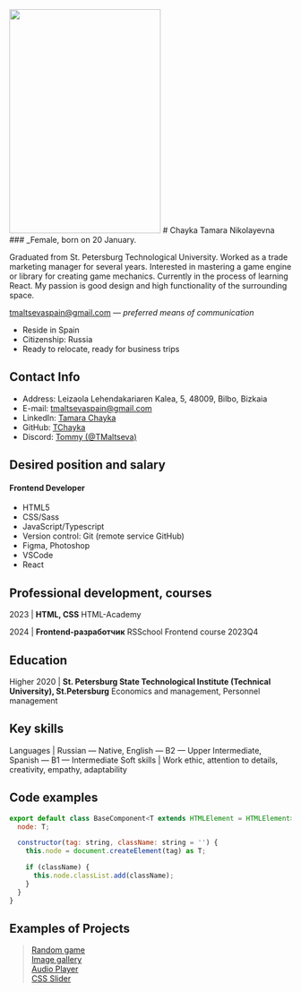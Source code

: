 <img src="./assets/img/Me.jpg" width="270" height="400">
# Chayka Tamara Nikolayevna
### _Female, born on 20 January.

Graduated from St. Petersburg Technological University. Worked as a trade marketing manager for several years. Interested in mastering a game engine or library for creating game mechanics. Currently in the process of learning React. My passion is good design and high functionality of the surrounding space.

tmaltsevaspain@gmail.com — _preferred means of communication_

- Reside in Spain
- Citizenship: Russia
- Ready to relocate, ready for business trips

## Contact Info

- Address: Leizaola Lehendakariaren Kalea, 5, 48009, Bilbo, Bizkaia
- E-mail: [tmaltsevaspain@gmail.com](bacardeonie@gmail.com)
- LinkedIn: [Tamara Chayka](www.linkedin.com/in/tamara-maltseva-364292179)
- GitHub: [TChayka](https://github.com/Tchaykat/)
- Discord: [Tommy (@TMaltseva)]()

## Desired position and salary

#### Frontend Developer
- HTML5
- CSS/Sass
- JavaScript/Typescript
- Version control: Git (remote service GitHub)
- Figma, Photoshop
- VSCode
- React

## Professional development, courses


2023    | **HTML, CSS**
HTML-Academy

2024    | **Frontend-разработчик**
RSSchool Frontend course 2023Q4



## Education

Higher
2020   | **St. Petersburg State Technological Institute (Technical University), St.Petersburg**
Economics and management, Personnel management

## Key skills

Languages  | Russian — Native, English — B2 — Upper Intermediate, Spanish — B1 — Intermediate
Soft skills  | Work ethic, attention to details, creativity, empathy, adaptability

## Code examples

```javascript
export default class BaseComponent<T extends HTMLElement = HTMLElement> {
  node: T;

  constructor(tag: string, className: string = '') {
    this.node = document.createElement(tag) as T;

    if (className) {
      this.node.classList.add(className);
    }
  }
}
```
## Examples of Projects

> [Random game](https://rolling-scopes-school.github.io/tmaltseva-JSFEPRESCHOOL2023Q2/random-game/)<br>
> [Image gallery](https://rolling-scopes-school.github.io/tmaltseva-JSFEPRESCHOOL2023Q2/image-gallery/)<br>
> [Audio Player](https://rolling-scopes-school.github.io/tmaltseva-JSFEPRESCHOOL2023Q2/audio-player/)<br>
> [CSS Slider](https://tmaltseva.github.io/cssMemeSlider/cssMemeSlider%C2%A0%E2%80%94%20%D0%BA%D0%BE%D0%BF%D0%B8%D1%8F/index.html)